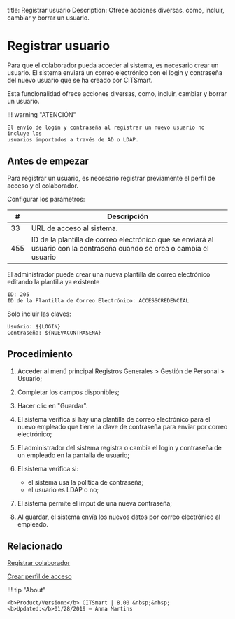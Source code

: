 title: Registrar usuario
Description: Ofrece acciones diversas, como, incluir, cambiar y borrar un usuario.
# Registrar usuario


Para que el colaborador pueda acceder al sistema, es necesario crear un usuario.
El sistema enviará un correo electrónico con el login y contraseña del nuevo
usuario que se ha creado por CITSmart.

Esta funcionalidad ofrece acciones diversas, como, incluir, cambiar y borrar un
usuario.

!!! warning "ATENCIÓN"

    El envío de login y contraseña al registrar un nuevo usuario no incluye los 
    usuarios importados a través de AD o LDAP.

Antes de empezar
--------------------

Para registrar un usuario, es necesario registrar previamente el perfil de
acceso y el colaborador.

Configurar los parámetros:

|#|Descripción|
|--------|---------|
|33|URL de acceso al sistema.|
|455|ID de la plantilla de correo electrónico que se enviará al usuario con la contraseña cuando se crea o cambia el usuario|

El administrador puede crear una nueva plantilla de correo electrónico editando la plantilla ya existente

    ID: 205
    ID de la Plantilla de Correo Electrónico: ACCESSCREDENCIAL
    
Solo incluir las claves:

    Usuário: ${LOGIN}
    Contraseña: ${NUEVACONTRASENA}

Procedimiento
-----------------

1.  Acceder al menú principal Registros Generales \> Gestión de Personal \>
    Usuario;

2.  Completar los campos disponibles;

3.  Hacer clic en "Guardar".

4. El sistema verifica si hay una plantilla de correo electrónico para el nuevo 
   empleado que tiene la clave de contraseña para enviar por correo electrónico;

5. El administrador del sistema registra o cambia el login y contraseña de un empleado en la pantalla de usuario;

6. El sistema verifica si:
    
    -    el sistema usa la política de contraseña;
    -    el usuario es LDAP o no;
    
7. El sistema permite el imput de una nueva contraseña;

8. Al guardar, el sistema envía los nuevos datos por correo electrónico al empleado.


Relacionado
-----------

[Registrar colaborador](/es-es/citsmart-platform-8/initial-settings/access-settings/user/register-employee.html)

[Crear perfil de acceso](/es-es/citsmart-platform-8/initial-settings/access-settings/profile/create-profile-access.html)

!!! tip "About"

    <b>Product/Version:</b> CITSmart | 8.00 &nbsp;&nbsp;
    <b>Updated:</b>01/28/2019 – Anna Martins

